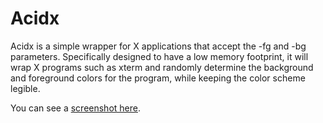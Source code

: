 # Acidx

Acidx is a simple wrapper for X applications that accept the -fg and -bg parameters. 
Specifically designed to have a low memory footprint, it will wrap X programs such as 
xterm and randomly determine the background and foreground colors for the program, 
while keeping the color scheme legible.

You can see a [screenshot here](http://qaa.ath.cx/acidx.png).
